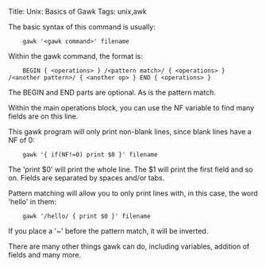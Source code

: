 Title: Unix: Basics of Gawk
Tags: unix,awk

The basic syntax of this command is usually:

		gawk '<gawk command>' filename

Within the gawk command, the format is:

		BEGIN { <operations> } /<pattern match>/ { <operations> } /<another pattern>/ { <another op> } END { <operations> }

The BEGIN and END parts are optional. As is the pattern match.

Within the main operations block, you can use the NF variable to find many fields are on this line.

This gawk program will only print non-blank lines, since blank lines have a NF of 0:

		gawk '{ if(NF!=0) print $0 }' filename

The 'print $0' will print the whole line. The $1 will print the first field and so on. Fields are separated by spaces and/or tabs.

Pattern matching will allow you to only print lines with, in this case, the word 'hello' in them:

		gawk '/hello/ { print $0 }' filename

If you place a '~' before the pattern match, it will be inverted.

There are many other things gawk can do, including variables, addition of fields and many more.
